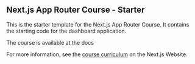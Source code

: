 ## Next.js App Router Course - Starter

This is the starter template for the Next.js App Router Course. It contains the starting code for the dashboard application.

The course is available at the docs

For more information, see the [course curriculum](https://nextjs.org/learn) on the Next.js Website.


